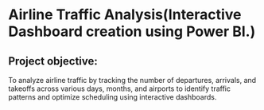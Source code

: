 # Airline Traffic Analysis(Interactive Dashboard creation using Power BI.)
## Project objective:
To analyze airline traffic by tracking the number of departures, arrivals, and takeoffs across various days, months, and airports to identify traffic patterns and optimize scheduling using interactive dashboards.
